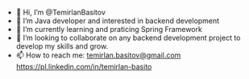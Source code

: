 - 👋 Hi, I’m @TemirlanBasitov
- 👀 I’m Java developer and interested in backend development
- 🌱 I’m currently learning and praticing Spring Framework 
- 💞️ I’m looking to collaborate on any backend development project to develop my skills and grow.
- 📫 How to reach me: 
temirlan.basitov@gmail.com
https://pl.linkedin.com/in/temirlan-basito

<!---
TemirlanBasitov/TemirlanBasitov is a ✨ special ✨ repository because its `README.md` (this file) appears on your GitHub profile.
You can click the Preview link to take a look at your changes.
--->
